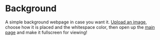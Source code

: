 # Background
A simple background webpage in case you want it. [Upload an image](./changeImage.html), choose how it is placed and the whitespace color, then open up the [main page](./index.html) and make it fullscreen for viewing!
